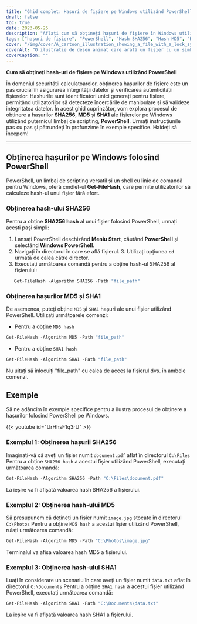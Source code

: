 ```yaml
---
title: "Ghid complet: Hașuri de fișiere pe Windows utilizând PowerShell"
draft: false
toc: true
date: 2023-05-25
description: "Aflați cum să obțineți hașuri de fișiere în Windows utilizând PowerShell, inclusiv SHA256, MD5 și SHA1, cu instrucțiuni pas cu pas și exemple."
tags: ["hașuri de fișiere", "PowerShell", "Hash SHA256", "Hash MD5", "Hash SHA1", "integritatea fișierelor", "autentificarea datelor", "verificarea fișierelor", "algoritmi de hashing", "Sistem de operare Windows", "limbaj de scripting", "shell cu linie de comandă", "securitatea datelor", "criminalistică digitală", "securitate cibernetică", "calculul hash", "falsificarea fișierelor", "integritatea datelor", "autenticitatea fișierelor", "Securitatea Windows", "identificarea fișierelor", "apărare cibernetică", "securitatea fișierelor", "protecția datelor", "verificarea datelor", "validarea fișierelor", "Windows PowerShell", "generarea hașurilor", "algoritmi de hash", "funcții hash"]
cover: "/img/cover/A_cartoon_illustration_showing_a_file_with_a_lock_symbol.png"
coverAlt: "O ilustrație de desen animat care arată un fișier cu un simbol de blocare și o lupă, reprezentând verificarea și securitatea hash-ului unui fișier."
coverCaption: ""
---
```


**Cum să obțineți hash-uri de fișiere pe Windows utilizând PowerShell**

În domeniul securității calculatoarelor, obținerea hașurilor de fișiere este un pas crucial în asigurarea integrității datelor și verificarea autenticității fișierelor. Hashurile sunt identificatori unici generați pentru fișiere, permițând utilizatorilor să detecteze încercările de manipulare și să valideze integritatea datelor. În acest ghid cuprinzător, vom explora procesul de obținere a hașurilor **SHA256**, **MD5** și **SHA1** ale fișierelor pe Windows utilizând puternicul limbaj de scripting, **PowerShell**. Urmați instrucțiunile pas cu pas și pătrundeți în profunzime în exemple specifice. Haideți să începem!

______

## Obținerea hașurilor pe Windows folosind PowerShell

PowerShell, un limbaj de scripting versatil și un shell cu linie de comandă pentru Windows, oferă cmdlet-ul **Get-FileHash**, care permite utilizatorilor să calculeze hash-ul unui fișier fără efort.

### Obținerea hash-ului SHA256

Pentru a obține **SHA256 hash** al unui fișier folosind PowerShell, urmați acești pași simpli:

1. Lansați PowerShell deschizând **Meniu Start**, căutând **PowerShell** și selectând **Windows PowerShell**.
2. Navigați în directorul în care se află fișierul. 3. Utilizați opțiunea `cd` urmată de calea către director.
3. Executați următoarea comandă pentru a obține hash-ul SHA256 al fișierului:
```powershell
   Get-FileHash -Algorithm SHA256 -Path "file_path"
```
### Obținerea hașurilor MD5 și SHA1
De asemenea, puteți obține `MD5` și `SHA1` hașuri ale unui fișier utilizând PowerShell. Utilizați următoarele comenzi:

- Pentru a obține `MD5 hash`
  
```powershell
Get-FileHash -Algorithm MD5 -Path "file_path"
```

- Pentru a obține `SHA1 hash`

```powershell
Get-FileHash -Algorithm SHA1 -Path "file_path"
```

Nu uitați să înlocuiți "file_path" cu calea de acces la fișierul dvs. în ambele comenzi.

## Exemple
Să ne adâncim în exemple specifice pentru a ilustra procesul de obținere a hașurilor folosind PowerShell pe Windows.

{{< youtube id="UrHhsF1q3rU" >}}

### Exemplul 1: Obținerea hașurii SHA256
Imaginați-vă că aveți un fișier numit `document.pdf` aflat în directorul `C:\Files` Pentru a obține `SHA256 hash` a acestui fișier utilizând PowerShell, executați următoarea comandă:

```powershell
Get-FileHash -Algorithm SHA256 -Path "C:\Files\document.pdf"
```

La ieșire va fi afișată valoarea hash SHA256 a fișierului.

### Exemplul 2: Obținerea hash-ului MD5

Să presupunem că dețineți un fișier numit `image.jpg` stocate în directorul `C:\Photos` Pentru a obține `MD5 hash` a acestui fișier utilizând PowerShell, rulați următoarea comandă:

```powershell
Get-FileHash -Algorithm MD5 -Path "C:\Photos\image.jpg"
```

Terminalul va afișa valoarea hash MD5 a fișierului.

### Exemplul 3: Obținerea hash-ului SHA1

Luați în considerare un scenariu în care aveți un fișier numit `data.txt` aflat în directorul `C:\Documents` Pentru a obține `SHA1 hash` a acestui fișier utilizând PowerShell, executați următoarea comandă:

```powershell
Get-FileHash -Algorithm SHA1 -Path "C:\Documents\data.txt"
```

La ieșire va fi afișată valoarea hash SHA1 a fișierului.